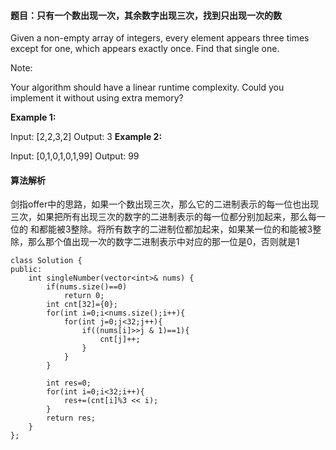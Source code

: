 #### 题目：只有一个数出现一次，其余数字出现三次，找到只出现一次的数

Given a non-empty array of integers, every element appears three times except for one, which appears exactly once. Find that single one.

Note:

Your algorithm should have a linear runtime complexity. Could you implement it without using extra memory?

**Example 1:**

Input: [2,2,3,2]
Output: 3
**Example 2:**

Input: [0,1,0,1,0,1,99]
Output: 99
#### 算法解析
剑指offer中的思路，如果一个数出现三次，那么它的二进制表示的每一位也出现三次，如果把所有出现三次的数字的二进制表示的每一位都分别加起来，那么每一位的
和都能被3整除。将所有数字的二进制位都加起来，如果某一位的和能被3整除，那么那个值出现一次的数字二进制表示中对应的那一位是0，否则就是1
```
class Solution {
public:
    int singleNumber(vector<int>& nums) {
        if(nums.size()==0)
            return 0;
        int cnt[32]={0};
        for(int i=0;i<nums.size();i++){
            for(int j=0;j<32;j++){
                if((nums[i]>>j & 1)==1){
                    cnt[j]++;
                }
            }
        }
        
        int res=0;
        for(int i=0;i<32;i++){
            res+=(cnt[i]%3 << i);
        }
        return res;
    }
};
```
